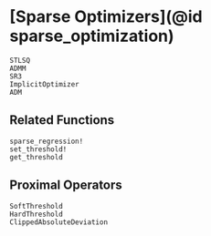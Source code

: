 # [Sparse Optimizers](@id sparse_optimization)

```@docs
STLSQ
ADMM
SR3
ImplicitOptimizer
ADM
```

## Related Functions

```@docs
sparse_regression!
set_threshold!
get_threshold
```

## Proximal Operators

```@docs
SoftThreshold
HardThreshold
ClippedAbsoluteDeviation
```
